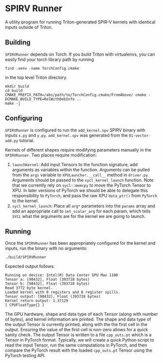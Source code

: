 # SPIRV Runner

A utility program for running Triton-generated SPIR-V kernels with identical inputs outside of Triton.

## Building

`SPIRVRunner` depends on Torch. If you build Triton with virtualenvs, you can easily find your torch library path by running
```
find .venv -name TorchConfig.cmake
```
in the top level Triton directory.

```
mkdir build
cd build
CMAKE_PREFIX_PATH=/abs/path/to/TorchConfig.cmake/FromAbove/ cmake -DCMAKE_BUILD_TYPE=RelWithDebInfo ..
make -j
```

## Configuring

`SPIRVRunner` is configured to run the `add_kernel.spv` SPIRV binary with inputs `x.py` and `y.py`. `add_kernel.spv` was generated from the `01-vector-add.py` tutorial.

Kernels of different shapes require modifying parameters manually in the `SPIRVRunner`. Two places require modification:

1. `launchKernel`: Add input Tensors to the function signature, add arguments as variables within the function. Arguments can be pulled from the `args` variable to `XPULauncher.__call__` method in `driver.py`. Arguments should be passed to the `sycl_kernel_launch` function. Note that we currently rely on `sycl::memcpy` to move the PyTorch Tensor to XPU. In later versions of PyTorch we should be able to delegate this responsibility to `PyTorch`, and pass the raw XPU `data_ptr()` from `PyTorch` to the kernel.
2. `sycl_kernel_launch`: Place all `arg*` parameters into the `params` array and add an appropriate call to `set_scalar_arg` for each param, which tells `SYCL` what the arguments are for the kernel we are going to launch.

## Running

Once the `SPIRVRunner` has been appropriately configured for the kernel and inputs, run the binary with no arguments:

`./build/SPIRVRunner`

Expected output follows:

```
Running on device: Intel(R) Data Center GPU Max 1100
Tensor a: [98432], Float (393728 bytes)
Tensor b: [98432], Float (393728 bytes)
Read 3772 byte kernel.
Loaded kernel with 0 registers and 0 register spills.
Tensor output: [98432], Float (393728 bytes)
Kernel return output: 1.37129
[ CPUFloatType{} ]
```

The GPU hardware, shape and data type of each Tensor (along with number of bytes), and kernel information are printed. The shape and data type of the output Tensor is currently printed, along with the the first cell in the output. Ensuring the value of the first cell is non-zero allows for a quick sanity check. The output Tensor is written to a file `cpp_outs.pt` which is a Tensor in PyTorch format. Typically, we will create a quick Python script to read the input Tensor, run the same computations in PyTorch, and then compare the PyTorch result with the loaded `cpp_outs.pt` Tensor using the PyTorch testing API.
